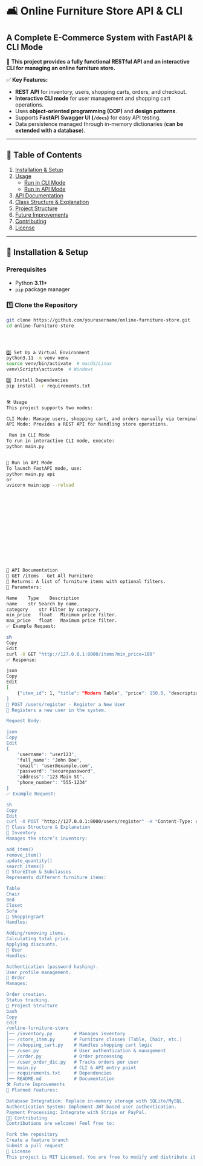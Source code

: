 # 🛋️ Online Furniture Store API & CLI
## A Complete E-Commerce System with FastAPI & CLI Mode

📌 **This project provides a fully functional RESTful API and an interactive CLI for managing an online furniture store.**  

✅ **Key Features:**  
- **REST API** for inventory, users, shopping carts, orders, and checkout.
- **Interactive CLI mode** for user management and shopping cart operations.
- Uses **object-oriented programming (OOP)** and **design patterns**.
- Supports **FastAPI Swagger UI (`/docs`)** for easy API testing.
- Data persistence managed through in-memory dictionaries (**can be extended with a database**).

---

## 📖 **Table of Contents**
1. [Installation & Setup](#-installation--setup)
2. [Usage](#-usage)
   - [Run in CLI Mode](#-run-in-cli-mode)
   - [Run in API Mode](#-run-in-api-mode)
3. [API Documentation](#-api-documentation)
4. [Class Structure & Explanation](#-class-structure--explanation)
5. [Project Structure](#-project-structure)
6. [Future Improvements](#-future-improvements)
7. [Contributing](#-contributing)
8. [License](#-license)

---

## 🚀 **Installation & Setup**
### **Prerequisites**
- Python **3.11+**
- `pip` package manager

### **1️⃣ Clone the Repository**
```sh
git clone https://github.com/yourusername/online-furniture-store.git
cd online-furniture-store




2️⃣ Set Up a Virtual Environment
python3.11 -m venv venv
source venv/bin/activate  # macOS/Linux
venv\Scripts\activate  # Windows

3️⃣ Install Dependencies
pip install -r requirements.txt


🛠️ Usage
This project supports two modes:

CLI Mode: Manage users, shopping cart, and orders manually via terminal input.
API Mode: Provides a REST API for handling store operations.

 Run in CLI Mode
To run in interactive CLI mode, execute:
python main.py


🔹 Run in API Mode
To launch FastAPI mode, use:
python main.py api
or
uvicorn main:app --reload















📌 API Documentation
📍 GET /items - Get All Furniture
🔹 Returns: A list of furniture items with optional filters.
🔹 Parameters:

Name	Type	Description
name	str	Search by name.
category	str	Filter by category.
min_price	float	Minimum price filter.
max_price	float	Maximum price filter.
✅ Example Request:

sh
Copy
Edit
curl -X GET "http://127.0.0.1:8000/items?min_price=100"
✅ Response:

json
Copy
Edit
[
    {"item_id": 1, "title": "Modern Table", "price": 150.0, "description": "A modern table."}
]
📍 POST /users/register - Register a New User
🔹 Registers a new user in the system.

Request Body:

json
Copy
Edit
{
    "username": "user123",
    "full_name": "John Doe",
    "email": "user@example.com",
    "password": "securepassword",
    "address": "123 Main St",
    "phone_number": "555-1234"
}
✅ Example Request:

sh
Copy
Edit
curl -X POST "http://127.0.0.1:8000/users/register" -H "Content-Type: application/json" -d '{"username":"user123","full_name":"John Doe","email":"user@example.com","password":"securepassword","address":"123 Main St","phone_number":"555-1234"}'
📂 Class Structure & Explanation
📌 Inventory
Manages the store’s inventory:

add_item()
remove_item()
update_quantity()
search_items()
📌 StoreItem & Subclasses
Represents different furniture items:

Table
Chair
Bed
Closet
Sofa
📌 ShoppingCart
Handles:

Adding/removing items.
Calculating total price.
Applying discounts.
📌 User
Handles:

Authentication (password hashing).
User profile management.
📌 Order
Manages:

Order creation.
Status tracking.
📂 Project Structure
bash
Copy
Edit
/online-furniture-store
│── /inventory.py        # Manages inventory
│── /store_item.py       # Furniture classes (Table, Chair, etc.)
│── /shopping_cart.py    # Handles shopping cart logic
│── /user.py             # User authentication & management
│── /order.py            # Order processing
│── /user_order_dic.py   # Tracks orders per user
│── main.py              # CLI & API entry point
│── requirements.txt     # Dependencies
│── README.md            # Documentation
🛠️ Future Improvements
🚀 Planned Features:

Database Integration: Replace in-memory storage with SQLite/MySQL.
Authentication System: Implement JWT-based user authentication.
Payment Processing: Integrate with Stripe or PayPal.
👨‍💻 Contributing
Contributions are welcome! Feel free to:

Fork the repository
Create a feature branch
Submit a pull request
📜 License
This project is MIT Licensed. You are free to modify and distribute it under the terms of the license.



